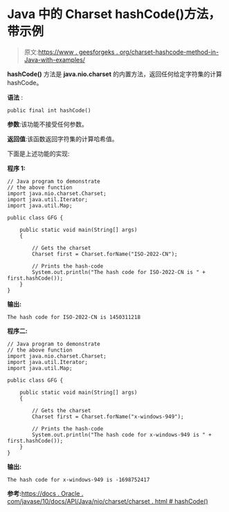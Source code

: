 # Java 中的 Charset hashCode()方法，带示例

> 原文:[https://www . geesforgeks . org/charset-hashcode-method-in-Java-with-examples/](https://www.geeksforgeeks.org/charset-hashcode-method-in-java-with-examples/)

**hashCode()** 方法是 **java.nio.charset** 的内置方法，返回任何给定字符集的计算 hashCode。

**语法** :

```
public final int hashCode()
```

**参数**:该功能不接受任何参数。

**返回值**:该函数返回字符集的计算哈希值。

下面是上述功能的实现:

**程序 1:**

```
// Java program to demonstrate
// the above function
import java.nio.charset.Charset;
import java.util.Iterator;
import java.util.Map;

public class GFG {

    public static void main(String[] args)
    {

        // Gets the charset
        Charset first = Charset.forName("ISO-2022-CN");

        // Prints the hash-code
        System.out.println("The hash code for ISO-2022-CN is " + first.hashCode());
    }
}
```

**输出:**

```
The hash code for ISO-2022-CN is 1450311218

```

**程序二:**

```
// Java program to demonstrate
// the above function
import java.nio.charset.Charset;
import java.util.Iterator;
import java.util.Map;

public class GFG {

    public static void main(String[] args)
    {

        // Gets the charset
        Charset first = Charset.forName("x-windows-949");

        // Prints the hash-code
        System.out.println("The hash code for x-windows-949 is " + first.hashCode());
    }
}
```

**输出:**

```
The hash code for x-windows-949 is -1698752417

```

**参考:**[https://docs . Oracle . com/javase/10/docs/API/Java/nio/charset/charset . html # hashCode()](https://docs.oracle.com/javase/10/docs/api/java/nio/charset/Charset.html#hashCode())